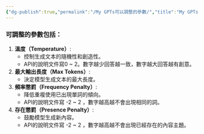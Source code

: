 ```yaml
---
{"dg-publish":true,"permalink":"/My GPTs可以調整的參數/","title":"My GPTs可以調整的參數","tags":["blog"],"created":"2023-11-27","updated":"2023-11-27"}
---
```



### 可調整的參數包括：

1. **溫度（Temperature）**:
    - 控制生成文本的隨機性和創造性。
    - API的說明文件寫0 ~ 2。數字越少回答越一致，數字越大回答越有創意。
2. **最大輸出長度（Max Tokens）**:
    - 決定模型生成文本的最大長度。
3. **頻率懲罰（Frequency Penalty）**:
    - 降低重複使用已出現單詞的傾向。
    - API的說明文件寫 -2 ~ 2 ，數字越高越不會出現相同的詞。
1. **存在懲罰（Presence Penalty）**:  
    - 鼓勵模型生成新內容。
    - API的說明文件寫 -2 ~ 2 ，數字越高越不會出現已經存在的內容主題。